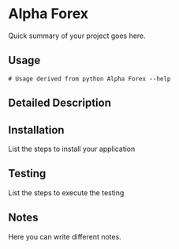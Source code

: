 # Alpha Forex

Quick summary of your project goes here.

## Usage

```shell
# Usage derived from python Alpha Forex --help
```

## Detailed Description

## Installation

List the steps to install your application

## Testing

List the steps to execute the testing

## Notes

Here you can write different notes.
